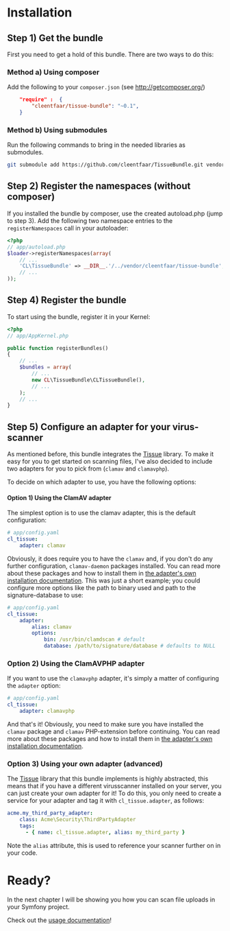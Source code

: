 # Installation

## Step 1) Get the bundle

First you need to get a hold of this bundle. There are two ways to do this:

### Method a) Using composer

Add the following to your ``composer.json`` (see http://getcomposer.org/)

```json
    "require" :  {
        "cleentfaar/tissue-bundle": "~0.1",
    }
```

### Method b) Using submodules

Run the following commands to bring in the needed libraries as submodules.

```bash
git submodule add https://github.com/cleentfaar/TissueBundle.git vendor/bundles/CL/TissueBundle
```



## Step 2) Register the namespaces (without composer)

If you installed the bundle by composer, use the created autoload.php  (jump to step 3).
Add the following two namespace entries to the `registerNamespaces` call in your autoloader:

``` php
<?php
// app/autoload.php
$loader->registerNamespaces(array(
    // ...
    'CL\TissueBundle' => __DIR__.'/../vendor/cleentfaar/tissue-bundle',
    // ...
));
```


## Step 4) Register the bundle

To start using the bundle, register it in your Kernel:

``` php
<?php
// app/AppKernel.php

public function registerBundles()
{
    // ...
    $bundles = array(
        // ...
        new CL\TissueBundle\CLTissueBundle(),
        // ...
    );
    // ...
}
```


## Step 5) Configure an adapter for your virus-scanner

As mentioned before, this bundle integrates the [Tissue](https://github.com/cleentfaar/tissue) library. To make it easy
for you to get started on scanning files, I've also decided to include two adapters for you to pick from (`clamav` and `clamavphp`).

To decide on which adapter to use, you have the following options:

#### Option 1) Using the ClamAV adapter
The simplest option is to use the clamav adapter, this is the default configuration:
```yaml
# app/config.yaml
cl_tissue:
    adapter: clamav
```
Obviously, it does require you to have the `clamav` and, if you don't do any further configuration, `clamav-daemon`
packages installed. You can read more about these packages and how to install them in [the adapter's own installation documentation](https://github.com/cleentfaar/tissue-clamav-adapter/Resources/doc/installation.md).
This was just a short example; you could configure more options like the path to binary used and path to the signature-database to use:
```yaml
# app/config.yaml
cl_tissue:
    adapter:
        alias: clamav
        options:
            bin: /usr/bin/clamdscan # default
            database: /path/to/signature/database # defaults to NULL
```

### Option 2) Using the ClamAVPHP adapter
If you want to use the `clamavphp` adapter, it's simply a matter of configuring the `adapter` option:
```yaml
# app/config.yaml
cl_tissue:
    adapter: clamavphp
```
And that's it! Obviously, you need to make sure you have installed the `clamav` package and `clamav` PHP-extension before
continuing. You can read more about these packages and how to install them in [the adapter's own installation documentation](https://github.com/cleentfaar/tissue-clamavphp-adapter/Resources/doc/installation.md).

### Option 3) Using your own adapter (advanced)
The [Tissue](https://github.com/cleentfaar/tissue) library that this bundle implements is highly abstracted, this means
that if you have a different virusscanner installed on your server, you can just create your own adapter for it!
To do this, you only need to create a service for your adapter and tag it with `cl_tissue.adapter`, as follows:
```yaml
acme.my_third_party_adapter:
    class: Acme\Security\ThirdPartyAdapter
    tags:
      - { name: cl_tissue.adapter, alias: my_third_party }
```
Note the `alias` attribute, this is used to reference your scanner further on in your code.


# Ready?

In the next chapter I will be showing you how you can scan file uploads in your Symfony project.

Check out the [usage documentation](usage.md)!
